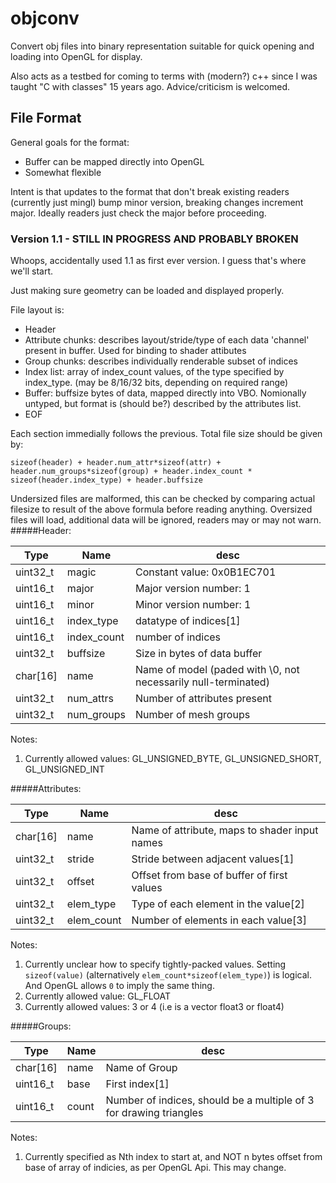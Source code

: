 # objconv

Convert obj files into binary representation suitable for quick opening and loading into OpenGL for display.

Also acts as a testbed for coming to terms with (modern?) c++ since I was taught "C with classes" 15 years ago. 
Advice/criticism is welcomed.

## File Format
General goals for the format:
 * Buffer can be mapped directly into OpenGL
 * Somewhat flexible
 
Intent is that updates to the format that don't break existing readers (currently just mingl) bump minor version, breaking changes increment major.
Ideally readers just check the major before proceeding.

### Version 1.1 - STILL IN PROGRESS AND PROBABLY BROKEN
Whoops, accidentally used 1.1 as first ever version. I guess that's where we'll start.

Just making sure geometry can be loaded and displayed properly.

File layout is:
 * Header
 * Attribute chunks: describes layout/stride/type of each data 'channel' present in buffer. Used for binding to shader attibutes
 * Group chunks: describes individually renderable subset of indices
 * Index list: array of index_count values, of the type specified by index_type. (may be 8/16/32 bits, depending on required range)
 * Buffer: buffsize bytes of data, mapped directly into VBO. Nomionally untyped, but format is (should be?) described by the attributes list.
 * EOF
 
Each section immedially follows the previous. Total file size should be given by: 

`sizeof(header) + header.num_attr*sizeof(attr) + header.num_groups*sizeof(group) + header.index_count * sizeof(header.index_type) + header.buffsize`

Undersized files are malformed, this can be checked by comparing actual filesize to result of the above formula before reading anything.
Oversized files will load, additional data will be ignored, readers may or may not warn.
#####Header:

| Type   | Name      | desc |
|--------|-----------|------|
|uint32_t|magic      | Constant value: 0x0B1EC701   |
|uint16_t|major      | Major version number: 1      |
|uint16_t|minor      | Minor version number: 1      |
|uint16_t|index_type | datatype of indices[1]       |
|uint16_t|index_count| number of indices            |
|uint32_t|buffsize   | Size in bytes of data buffer |
|char[16]|name       | Name of model (paded with \0, not necessarily null-terminated)|
|uint32_t|num_attrs  | Number of attributes present |
|uint32_t|num_groups | Number of mesh groups        |
Notes:

1. Currently allowed values: GL_UNSIGNED_BYTE, GL_UNSIGNED_SHORT, GL_UNSIGNED_INT

#####Attributes:

| Type   | Name      | desc |
|--------|-----------|------|
|char[16]| name      | Name of attribute, maps to shader input names |
|uint32_t| stride    | Stride between adjacent values[1]             |
|uint32_t| offset    | Offset from base of buffer of first values    |
|uint32_t| elem_type | Type of each element in the value[2]          |
|uint32_t| elem_count| Number of elements in each value[3]           |
Notes:

1. Currently unclear how to specify tightly-packed values. Setting `sizeof(value)` (alternatively `elem_count*sizeof(elem_type)`) is logical.
And OpenGL allows `0` to imply the same thing.
2. Currently allowed value: GL_FLOAT
3. Currently allowed values: 3 or 4 (i.e is a vector float3 or float4)

#####Groups:

| Type   | Name      | desc |
|--------|-----------|------|
|char[16]| name      | Name of Group    |
|uint16_t| base      | First index[1]   |
|uint16_t| count     | Number of indices, should be a multiple of 3 for drawing triangles |
Notes:

1. Currently specified as Nth index to start at, and NOT n bytes offset from base of array of indicies, as per OpenGL Api. This may change.
